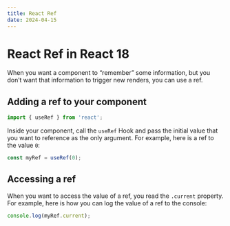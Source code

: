 ```yaml
---
title: React Ref
date: 2024-04-15
---
```


# React Ref in React 18

When you want a component to “remember” some information, but you don’t want that information to trigger new renders, you can use a ref.

## Adding a ref to your component

```jsx
import { useRef } from 'react';
```

Inside your component, call the `useRef` Hook and pass the initial value that you want to reference as the only argument. For example, here is a ref to the value `0`:

```jsx
const myRef = useRef(0);
```

## Accessing a ref

When you want to access the value of a ref, you read the `.current` property. For example, here is how you can log the value of a ref to the console:

```jsx
console.log(myRef.current);
```
